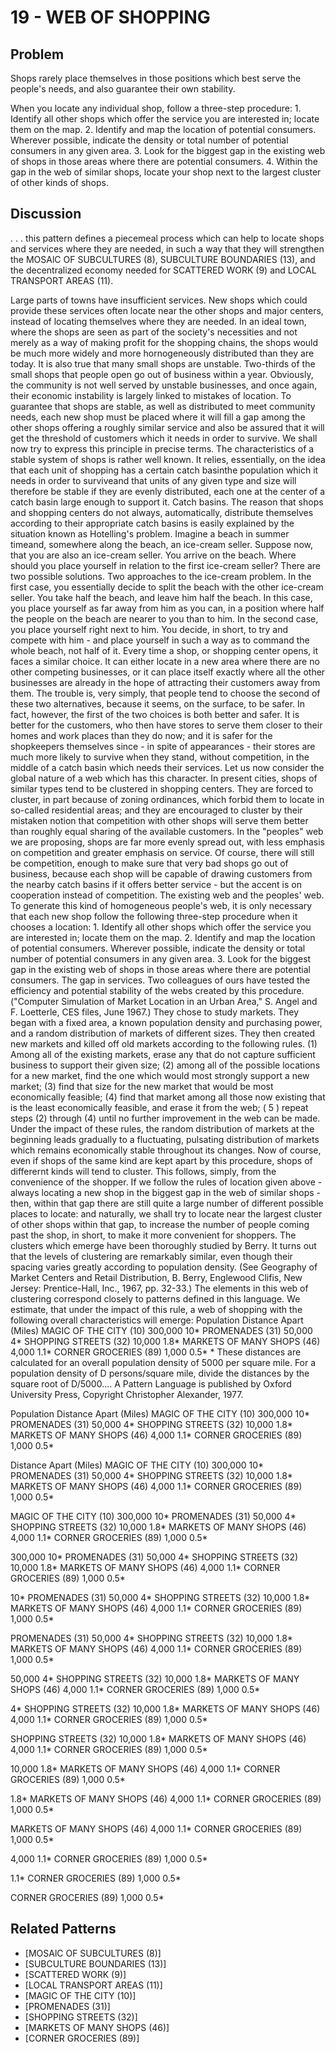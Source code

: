 # 19 - WEB OF SHOPPING

## Problem

Shops rarely place themselves in those positions which best serve the people's needs, and also guarantee their own stability.

When you locate any individual shop, follow a three-step procedure: 1. Identify all other shops which offer the service you are interested in; locate them on the map. 2. Identify and map the location of potential consumers. Wherever possible, indicate the density or total number of potential consumers in any given area. 3. Look for the biggest gap in the existing web of shops in those areas where there are potential consumers. 4. Within the gap in the web of similar shops, locate your shop next to the largest cluster of other kinds of shops.

## Discussion

. . . this pattern defines a piecemeal process which can help to locate shops and services where they are needed, in such a way that they will strengthen the MOSAlC OF SUBCULTURES (8), SUBCULTURE BOUNDARIES (13), and the decentralized economy needed for SCATTERED WORK (9) and LOCAL TRANSPORT AREAS (11).

Large parts of towns have insufficient services. New shops which could provide these services often locate near the other shops and major centers, instead of locating themselves where they are needed. In an ideal town, where the shops are seen as part of the society's necessities and not merely as a way of making profit for the shopping chains, the shops would be much more widely and more hornogeneously distributed than they are today. It is also true that many small shops are unstable. Two-thirds of the small shops that people open go out of business within a year. Obviously, the community is not well served by unstable businesses, and once again, their economic instability is largely linked to mistakes of location. To guarantee that shops are stable, as well as distributed to meet community needs, each new shop must be placed where it will fill a gap among the other shops offering a roughly similar service and also be assured that it will get the threshold of customers which it needs in order to survive. We shall now try to express this principle in precise terms. The characteristics of a stable system of shops is rather well known. It relies, essentially, on the idea that each unit of shopping has a certain catch basinthe population which it needs in order to surviveand that units of any given type and size will therefore be stable if they are evenly distributed, each one at the center of a catch basin large enough to support it. Catch basins. The reason that shops and shopping centers do not always, automatically, distribute themselves according to their appropriate catch basins is easily explained by the situation known as Hotelling's problem. Imagine a beach in summer timeand, somewhere along the beach, an ice-cream seller. Suppose now, that you are also an ice-cream seller. You arrive on the beach. Where should you place yourself in relation to the first ice-cream seller? There are two possible solutions. Two approaches to the ice-cream problem. In the first case, you essentially decide to split the beach with the other ice-cream seller. You take half the beach, and leave him half the beach. In this case, you place yourself as far away from him as you can, in a position where half the people on the beach are nearer to you than to him. In the second case, you place yourself right next to him. You decide, in short, to try and compete with him - and place yourself in such a way as to command the whole beach, not half of it. Every time a shop, or shopping center opens, it faces a similar choice. It can either locate in a new area where there are no other competing businesses, or it can place itself exactly where all the other businesses are already in the hope of attracting their customers away from them. The trouble is, very simply, that people tend to choose the second of these two alternatives, because it seems, on the surface, to be safer. In fact, however, the first of the two choices is both better and safer. It is better for the customers, who then have stores to serve them closer to their homes and work places than they do now; and it is safer for the shopkeepers themselves since - in spite of appearances - their stores are much more likely to survive when they stand, without competition, in the middle of a catch basin which needs their services. Let us now consider the global nature of a web which has this character. In present cities, shops of similar types tend to be clustered in shopping centers. They are forced to cluster, in part because of zoning ordinances, which forbid them to locate in so-called residential areas; and they are encouraged to cluster by their mistaken notion that competition with other shops will serve them better than roughly equal sharing of the available customers. In the "peoples" web we are proposing, shops are far more evenly spread out, with less emphasis on competition and greater emphasis on service. Of course, there will still be competition, enough to make sure that very bad shops go out of business, because each shop will be capable of drawing customers from the nearby catch basins if it offers better service - but the accent is on cooperation instead of competition. The existing web and the peoples' web. To generate this kind of homogeneous people's web, it is only necessary that each new shop follow the following three-step procedure when it chooses a location: 1. Identify all other shops which offer the service you are interested in; locate them on the map. 2. Identify and map the location of potential consumers. Wherever possible, indicate the density or total number of potential consumers in any given area. 3. Look for the biggest gap in the existing web of shops in those areas where there are potential consumers. The gap in services. Two colleagues of ours have tested the efficiency and potential stability of the webs created by this procedure. ("Computer Simulation of Market Location in an Urban Area," S. Angel and F. Loetterle, CES files, June 1967.) They chose to study markets. They began with a fixed area, a known population density and purchasing power, and a random distribution of markets of different sizes. They then created new markets and killed off old markets according to the following rules. (1) Among all of the existing markets, erase any that do not capture sufficient business to support their given size; (2) among all of the possible locations for a new market, find the one which would most strongly support a new market; (3) find that size for the new market that would be most economically feasible; (4) find that market among all those now existing that is the least economically feasible, and erase it from the web; ( 5 ) repeat steps (2) through (4) until no further improvement in the web can be made. Under the impact of these rules, the random distribution of markets at the beginning leads gradually to a fluctuating, pulsating distribution of markets which remains economically stable throughout its changes. Now of course, even if shops of the same kind are kept apart by this procedure, shops of differernt kinds will tend to cluster. This follows, simply, from the convenience of the shopper. If we follow the rules of location given above - always locating a new shop in the biggest gap in the web of similar shops - then, within that gap there are still quite a large number of different possible places to locate: and naturally, we shall try to locate near the largest cluster of other shops within that gap, to increase the number of people coming past the shop, in short, to make it more convenient for shoppers. The clusters which emerge have been thoroughly studied by Berry. It turns out that the levels of clustering are remarkably similar, even though their spacing varies greatly according to population density. (See Geography of Market Centers and Retail Distribution, B. Berry, Englewood Clifis, New Jersey: Prentice-Hall, Inc., 1967, pp. 32-33.) The elements in this web of clustering correspond closely to patterns defined in this language. We estimate, that under the impact of this rule, a web of shopping with the following overall characteristics will emerge: Population Distance Apart (Miles) MAGIC OF THE CITY (10) 300,000 10* PROMENADES (31) 50,000 4* SHOPPING STREETS (32) 10,000 1.8* MARKETS OF MANY SHOPS (46) 4,000 1.1* CORNER GROCERIES (89) 1,000 0.5* * These distances are calculated for an overall population density of 5000 per square mile. For a population density of D persons/square mile, divide the distances by the square root of D/5000.... A Pattern Language is published by Oxford University Press, Copyright Christopher Alexander, 1977.

Population Distance Apart (Miles) MAGIC OF THE CITY (10) 300,000 10* PROMENADES (31) 50,000 4* SHOPPING STREETS (32) 10,000 1.8* MARKETS OF MANY SHOPS (46) 4,000 1.1* CORNER GROCERIES (89) 1,000 0.5*

Distance Apart (Miles) MAGIC OF THE CITY (10) 300,000 10* PROMENADES (31) 50,000 4* SHOPPING STREETS (32) 10,000 1.8* MARKETS OF MANY SHOPS (46) 4,000 1.1* CORNER GROCERIES (89) 1,000 0.5*

MAGIC OF THE CITY (10) 300,000 10* PROMENADES (31) 50,000 4* SHOPPING STREETS (32) 10,000 1.8* MARKETS OF MANY SHOPS (46) 4,000 1.1* CORNER GROCERIES (89) 1,000 0.5*

300,000 10* PROMENADES (31) 50,000 4* SHOPPING STREETS (32) 10,000 1.8* MARKETS OF MANY SHOPS (46) 4,000 1.1* CORNER GROCERIES (89) 1,000 0.5*

10* PROMENADES (31) 50,000 4* SHOPPING STREETS (32) 10,000 1.8* MARKETS OF MANY SHOPS (46) 4,000 1.1* CORNER GROCERIES (89) 1,000 0.5*

PROMENADES (31) 50,000 4* SHOPPING STREETS (32) 10,000 1.8* MARKETS OF MANY SHOPS (46) 4,000 1.1* CORNER GROCERIES (89) 1,000 0.5*

50,000 4* SHOPPING STREETS (32) 10,000 1.8* MARKETS OF MANY SHOPS (46) 4,000 1.1* CORNER GROCERIES (89) 1,000 0.5*

4* SHOPPING STREETS (32) 10,000 1.8* MARKETS OF MANY SHOPS (46) 4,000 1.1* CORNER GROCERIES (89) 1,000 0.5*

SHOPPING STREETS (32) 10,000 1.8* MARKETS OF MANY SHOPS (46) 4,000 1.1* CORNER GROCERIES (89) 1,000 0.5*

10,000 1.8* MARKETS OF MANY SHOPS (46) 4,000 1.1* CORNER GROCERIES (89) 1,000 0.5*

1.8* MARKETS OF MANY SHOPS (46) 4,000 1.1* CORNER GROCERIES (89) 1,000 0.5*

MARKETS OF MANY SHOPS (46) 4,000 1.1* CORNER GROCERIES (89) 1,000 0.5*

4,000 1.1* CORNER GROCERIES (89) 1,000 0.5*

1.1* CORNER GROCERIES (89) 1,000 0.5*

CORNER GROCERIES (89) 1,000 0.5*

## Related Patterns

- [MOSAlC OF SUBCULTURES (8)]
- [SUBCULTURE BOUNDARIES (13)]
- [SCATTERED WORK (9)]
- [LOCAL TRANSPORT AREAS (11)]
- [MAGIC OF THE CITY (10)]
- [PROMENADES (31)]
- [SHOPPING STREETS (32)]
- [MARKETS OF MANY SHOPS (46)]
- [CORNER GROCERIES (89)]
